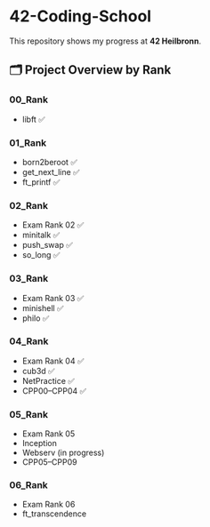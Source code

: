 # 42-Coding-School

This repository shows my progress at **42 Heilbronn**.

## 🗂️ Project Overview by Rank

### 00_Rank
- libft ✅

### 01_Rank
- born2beroot ✅ 
- get_next_line ✅ 
- ft_printf ✅ 

### 02_Rank
- Exam Rank 02 ✅ 
- minitalk ✅ 
- push_swap ✅ 
- so_long ✅ 

### 03_Rank
- Exam Rank 03 ✅ 
- minishell ✅ 
- philo ✅ 

### 04_Rank
- Exam Rank 04 ✅ 
- cub3d ✅ 
- NetPractice ✅ 
- CPP00–CPP04 ✅ 

### 05_Rank
- Exam Rank 05
- Inception
- Webserv (in progress)
- CPP05–CPP09

### 06_Rank
- Exam Rank 06
- ft_transcendence

